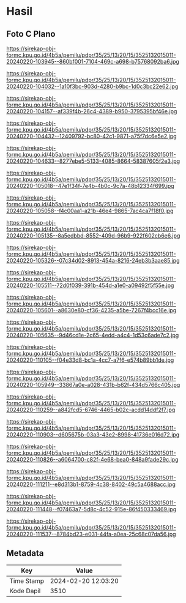# Hasil

## Foto C Plano

https://sirekap-obj-formc.kpu.go.id/4b5a/pemilu/pdpr/35/25/13/20/15/3525132015011-20240220-103945--860bf001-7104-469c-a698-b75768092ba6.jpg

https://sirekap-obj-formc.kpu.go.id/4b5a/pemilu/pdpr/35/25/13/20/15/3525132015011-20240220-104032--1a10f3bc-903d-4280-b9bc-1d0c3bc22e62.jpg

https://sirekap-obj-formc.kpu.go.id/4b5a/pemilu/pdpr/35/25/13/20/15/3525132015011-20240220-104157--af339f4b-26c4-4389-b950-3795395bf46e.jpg

https://sirekap-obj-formc.kpu.go.id/4b5a/pemilu/pdpr/35/25/13/20/15/3525132015011-20240220-104432--12409792-bc80-42c1-9871-a75f7dc6e5e2.jpg

https://sirekap-obj-formc.kpu.go.id/4b5a/pemilu/pdpr/35/25/13/20/15/3525132015011-20240220-104633--8277ebe5-5133-4085-8664-58387605f2e3.jpg

https://sirekap-obj-formc.kpu.go.id/4b5a/pemilu/pdpr/35/25/13/20/15/3525132015011-20240220-105018--47e1f34f-7e4b-4b0c-9c7a-48b12334f699.jpg

https://sirekap-obj-formc.kpu.go.id/4b5a/pemilu/pdpr/35/25/13/20/15/3525132015011-20240220-105058--f4c00aa1-a21b-46e4-9865-7ac4ca7f18f0.jpg

https://sirekap-obj-formc.kpu.go.id/4b5a/pemilu/pdpr/35/25/13/20/15/3525132015011-20240220-105135--8a5edbbd-8552-409d-96b9-922f602cb6e6.jpg

https://sirekap-obj-formc.kpu.go.id/4b5a/pemilu/pdpr/35/25/13/20/15/3525132015011-20240220-105326--07c34d02-8913-454a-8216-24eb3b3aae85.jpg

https://sirekap-obj-formc.kpu.go.id/4b5a/pemilu/pdpr/35/25/13/20/15/3525132015011-20240220-105511--72d0f039-391b-454d-a1e0-a09492f5f55e.jpg

https://sirekap-obj-formc.kpu.go.id/4b5a/pemilu/pdpr/35/25/13/20/15/3525132015011-20240220-105601--a8630e80-cf36-4235-a5be-7267f4bcc16e.jpg

https://sirekap-obj-formc.kpu.go.id/4b5a/pemilu/pdpr/35/25/13/20/15/3525132015011-20240220-105635--9d46cd1e-2c65-4edd-a4c4-1d53c6ade7c2.jpg

https://sirekap-obj-formc.kpu.go.id/4b5a/pemilu/pdpr/35/25/13/20/15/3525132015011-20240220-110105--f04e33d8-bc1a-4cc7-a7f6-e574b89bb1de.jpg

https://sirekap-obj-formc.kpu.go.id/4b5a/pemilu/pdpr/35/25/13/20/15/3525132015011-20240220-105949--33867a0e-a028-431b-b62f-434d5766c405.jpg

https://sirekap-obj-formc.kpu.go.id/4b5a/pemilu/pdpr/35/25/13/20/15/3525132015011-20240220-110259--a842fcd5-6746-4465-b02c-acdd14ddf2f7.jpg

https://sirekap-obj-formc.kpu.go.id/4b5a/pemilu/pdpr/35/25/13/20/15/3525132015011-20240220-110903--d605675b-03a3-43e2-8998-41736e016d72.jpg

https://sirekap-obj-formc.kpu.go.id/4b5a/pemilu/pdpr/35/25/13/20/15/3525132015011-20240220-110826--a6064700-c82f-4e68-bea0-848a9fade29c.jpg

https://sirekap-obj-formc.kpu.go.id/4b5a/pemilu/pdpr/35/25/13/20/15/3525132015011-20240220-111211--e8d313b1-8759-4c38-8402-49c5a4688acc.jpg

https://sirekap-obj-formc.kpu.go.id/4b5a/pemilu/pdpr/35/25/13/20/15/3525132015011-20240220-111448--f07463a7-5d8c-4c52-915e-86f450333469.jpg

https://sirekap-obj-formc.kpu.go.id/4b5a/pemilu/pdpr/35/25/13/20/15/3525132015011-20240220-111537--8784bd23-e031-44fa-a0ea-25c68c07da56.jpg


## Metadata

| Key        | Value               |
| ---------- | ------------------- |
| Time Stamp | 2024-02-20 12:03:20 |
| Kode Dapil | 3510                |



